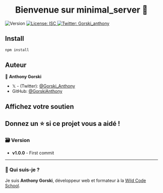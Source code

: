 <h1 align="center">Bienvenue sur minimal_server 👋</h1>
<p>
  <img alt="Version" src="https://img.shields.io/badge/version-1.0.0-blue.svg?cacheSeconds=2592000" />
  <a href="#" target="_blank">
    <img alt="License: ISC" src="https://img.shields.io/badge/License-ISC-yellow.svg" />
  </a>
  <a href="https://twitter.com/Gorski_anthony" target="_blank">
    <img alt="Twitter: Gorski_anthony" src="https://img.shields.io/twitter/follow/Gorski_anthony.svg?style=social" />
  </a>
</p>
    
## Install

```sh
npm install
```

## Auteur

👤 **Anthony Gorski**

-   𝕏 - (Twitter): [@Gorski_Anthony](https://twitter.com/Gorski_Anthony)
-   GitHub: [@GorskiAnthony](https://github.com/GorskiAnthony)

## Affichez votre soutien

## Donnez un ⭐️ si ce projet vous a aidé !

### 🗃️ Version

-   **v1.0.0** - First commit

---

### 👋 Qui suis-je ?

Je suis **Anthony Gorski**, développeur web et formateur à la [Wild Code School](https://www.wildcodeschool.com/fr-FR).

